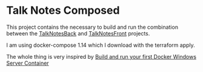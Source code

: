 # Talk Notes Composed
This project contains the necessary to build and run the combination between the [TalkNotesBack](https://github.com/sebug/TalkNotesBack) and [TalkNotesFront](https://github.com/sebug/TalkNotesFront) projects.

I am using docker-compose 1.14 which I download with the terraform apply.

The whole thing is very inspired by [Build and run your first Docker Windows Server Container](https://blog.docker.com/2016/09/build-your-first-docker-windows-server-container/)